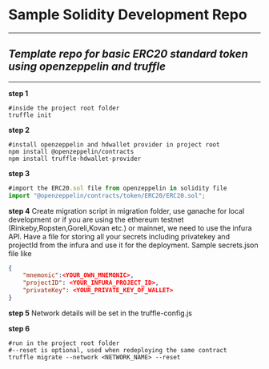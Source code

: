 # Sample Solidity Development Repo
****************
## _Template repo for basic ERC20 standard token using openzeppelin and truffle_
****************
**step 1**
```console
#inside the project root folder
truffle init
``` 
**step 2**
```console
#install openzeppelin and hdwallet provider in project root
npm install @openzeppelin/contracts
npm install truffle-hdwallet-provider
``` 
**step 3**
```js
#import the ERC20.sol file from openzeppelin in solidity file
import "@openzeppelin/contracts/token/ERC20/ERC20.sol";
``` 
**step 4**
Create migration script in migration folder, use ganache for local development or if you are using the ethereum testnet (Rinkeby,Ropsten,Goreli,Kovan etc.) or mainnet, we need to use the infura API. Have a file for storing all your secrets including privatekey and projectId from the infura and use it for the deployment. Sample secrets.json file like
```json
{
    "mnemonic":<YOUR_OWN_MNEMONIC>,
    "projectID": <YOUR_INFURA_PROJECT_ID>,  
    "privateKey": <YOUR_PRIVATE_KEY_OF_WALLET>
}
``` 


**step 5**
Network details will be set in the truffle-config.js

**step 6**
```console
#run in the project root folder
#--reset is optional, used when redeploying the same contract
truffle migrate --network <NETWORK_NAME> --reset
``` 

